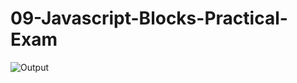 ﻿# 09-Javascript-Blocks-Practical-Exam


![Output](https://res.cloudinary.com/delgya5vj/image/upload/v1687239540/practical-exam/Screenshot_2023-06-20_133353_dxk91t.png)
